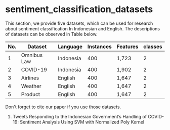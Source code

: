 # sentiment_classification_datasets
This section, we provide five datasets, which can be used for research about sentiment classification In Indonesian and English. The descriptions of datasets can be observed in Table below.

No. |Dataset | Language| Instances | Features | classes 
--- | --- | --- | --- | --- |---
1 | Omnibus Law | Indonesia | 400 | 1,723 | 2 
2 | COVID-19 | Indonesia | 400 | 1,902| 2 
3 | Airlines | English | 400 | 1,647| 2 
4 | Weather | English | 400 | 1,647| 2 
5 | Product | English | 400 | 1,647| 2 

Don't forget to cite our paper if you use those datasets.

1. Tweets Responding to the Indonesian Government’s Handling of COVID-19: Sentiment Analysis Using SVM with Normalized Poly Kernel
